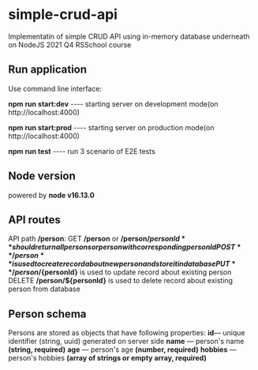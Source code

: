 # simple-crud-api
Implementatin of simple CRUD API using in-memory database underneath on NodeJS 2021 Q4 RSSchool course

## Run application

Use command line interface:

**npm run start:dev**  ---- starting server on development mode(on http://localhost:4000)

**npm run start:prod** ---- starting server on production mode(on http://localhost:4000)

**npm run test**  ---- run 3 scenario of E2E tests


## Node version

powered by **node v16.13.0**

## API routes

API path **/person**:
GET **/person** or **/person/${personId}**should return all persons or person with corresponding personId
POST **/person**is used to create record about new person and store it in database
PUT **/person/${personId}** is used to update record about existing person
DELETE **/person/${personId}** is used to delete record about existing person from database

## Person schema

Persons are stored as objects that have following properties:
**id**— unique identifier (string, uuid) generated on server side
**name** — person's name **(string, required)**
**age** — person's age **(number, required)**
**hobbies** — person's hobbies **(array of strings or empty array, required)**